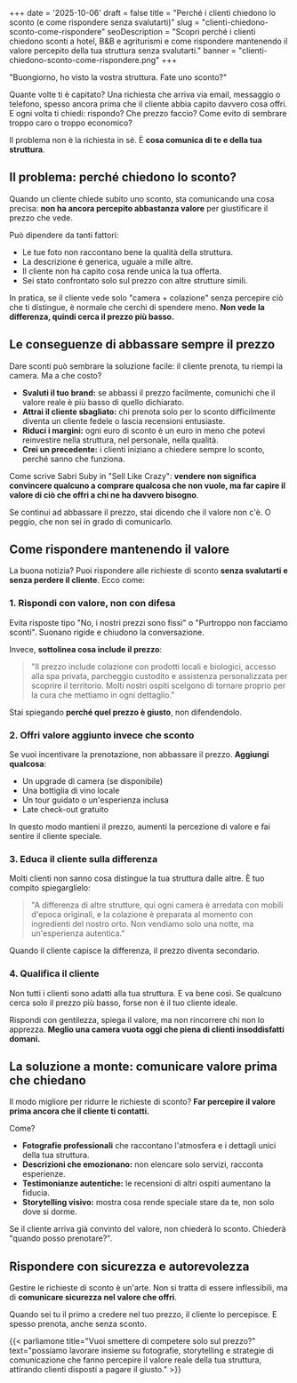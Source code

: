 +++
date = '2025-10-06'
draft = false
title = "Perché i clienti chiedono lo sconto (e come rispondere senza svalutarti)"
slug = "clienti-chiedono-sconto-come-rispondere"
seoDescription = "Scopri perché i clienti chiedono sconti a hotel, B&B e agriturismi e come rispondere mantenendo il valore percepito della tua struttura senza svalutarti."
banner = "clienti-chiedono-sconto-come-rispondere.png"
+++

"Buongiorno, ho visto la vostra struttura. Fate uno sconto?"

Quante volte ti è capitato? Una richiesta che arriva via email, messaggio o telefono, spesso ancora prima che il cliente abbia capito davvero cosa offri. E ogni volta ti chiedi: rispondo? Che prezzo faccio? Come evito di sembrare troppo caro o troppo economico?

Il problema non è la richiesta in sé. È **cosa comunica di te e della tua struttura**.

## Il problema: perché chiedono lo sconto?

Quando un cliente chiede subito uno sconto, sta comunicando una cosa precisa: **non ha ancora percepito abbastanza valore** per giustificare il prezzo che vede.

Può dipendere da tanti fattori:
- Le tue foto non raccontano bene la qualità della struttura.
- La descrizione è generica, uguale a mille altre.
- Il cliente non ha capito cosa rende unica la tua offerta.
- Sei stato confrontato solo sul prezzo con altre strutture simili.

In pratica, se il cliente vede solo "camera + colazione" senza percepire ciò che ti distingue, è normale che cerchi di spendere meno. **Non vede la differenza, quindi cerca il prezzo più basso.**

## Le conseguenze di abbassare sempre il prezzo

Dare sconti può sembrare la soluzione facile: il cliente prenota, tu riempi la camera. Ma a che costo?

- **Svaluti il tuo brand:** se abbassi il prezzo facilmente, comunichi che il valore reale è più basso di quello dichiarato.
- **Attrai il cliente sbagliato:** chi prenota solo per lo sconto difficilmente diventa un cliente fedele o lascia recensioni entusiaste.
- **Riduci i margini:** ogni euro di sconto è un euro in meno che potevi reinvestire nella struttura, nel personale, nella qualità.
- **Crei un precedente:** i clienti iniziano a chiedere sempre lo sconto, perché sanno che funziona.

Come scrive Sabri Suby in "Sell Like Crazy": **vendere non significa convincere qualcuno a comprare qualcosa che non vuole, ma far capire il valore di ciò che offri a chi ne ha davvero bisogno**.

Se continui ad abbassare il prezzo, stai dicendo che il valore non c'è. O peggio, che non sei in grado di comunicarlo.

## Come rispondere mantenendo il valore

La buona notizia? Puoi rispondere alle richieste di sconto **senza svalutarti e senza perdere il cliente**. Ecco come:

### 1. Rispondi con valore, non con difesa

Evita risposte tipo "No, i nostri prezzi sono fissi" o "Purtroppo non facciamo sconti". Suonano rigide e chiudono la conversazione.

Invece, **sottolinea cosa include il prezzo**:

> "Il prezzo include colazione con prodotti locali e biologici, accesso alla spa privata, parcheggio custodito e assistenza personalizzata per scoprire il territorio. Molti nostri ospiti scelgono di tornare proprio per la cura che mettiamo in ogni dettaglio."

Stai spiegando **perché quel prezzo è giusto**, non difendendolo.

### 2. Offri valore aggiunto invece che sconto

Se vuoi incentivare la prenotazione, non abbassare il prezzo. **Aggiungi qualcosa**:

- Un upgrade di camera (se disponibile)
- Una bottiglia di vino locale
- Un tour guidato o un'esperienza inclusa
- Late check-out gratuito

In questo modo mantieni il prezzo, aumenti la percezione di valore e fai sentire il cliente speciale.

### 3. Educa il cliente sulla differenza

Molti clienti non sanno cosa distingue la tua struttura dalle altre. È tuo compito spiegarglielo:

> "A differenza di altre strutture, qui ogni camera è arredata con mobili d'epoca originali, e la colazione è preparata al momento con ingredienti del nostro orto. Non vendiamo solo una notte, ma un'esperienza autentica."

Quando il cliente capisce la differenza, il prezzo diventa secondario.

### 4. Qualifica il cliente

Non tutti i clienti sono adatti alla tua struttura. E va bene così. Se qualcuno cerca solo il prezzo più basso, forse non è il tuo cliente ideale.

Rispondi con gentilezza, spiega il valore, ma non rincorrere chi non lo apprezza. **Meglio una camera vuota oggi che piena di clienti insoddisfatti domani.**

## La soluzione a monte: comunicare valore prima che chiedano

Il modo migliore per ridurre le richieste di sconto? **Far percepire il valore prima ancora che il cliente ti contatti.**

Come?

- **Fotografie professionali** che raccontano l'atmosfera e i dettagli unici della tua struttura.
- **Descrizioni che emozionano:** non elencare solo servizi, racconta esperienze.
- **Testimonianze autentiche:** le recensioni di altri ospiti aumentano la fiducia.
- **Storytelling visivo:** mostra cosa rende speciale stare da te, non solo dove si dorme.

Se il cliente arriva già convinto del valore, non chiederà lo sconto. Chiederà "quando posso prenotare?".

## Rispondere con sicurezza e autorevolezza

Gestire le richieste di sconto è un'arte. Non si tratta di essere inflessibili, ma di **comunicare sicurezza nel valore che offri**.

Quando sei tu il primo a credere nel tuo prezzo, il cliente lo percepisce. E spesso prenota, anche senza sconto.

{{< parliamone title="Vuoi smettere di competere solo sul prezzo?" text="possiamo lavorare insieme su fotografie, storytelling e strategie di comunicazione che fanno percepire il valore reale della tua struttura, attirando clienti disposti a pagare il giusto." >}}
